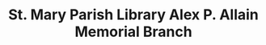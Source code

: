 ---
layout: repo
title: "St. Mary Parish Library Alex P. Allain Memorial Branch"
id: 25349
permalink: repos/25349/
---
